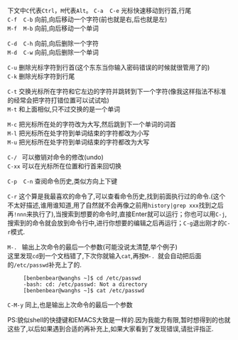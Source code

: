 下文中`C`代表`Ctrl`，`M`代表`Alt`。
`C-a  C-e`  光标快速移动到行首,行尾    
`C-f  C-b`  向前,向后移动一个字符(前也就是右,后也就是左)    
`M-f  M-b`  向前,向后移动一个单词    

`C-d  C-h`  向前,向后删除一个字符    
`M-d  C-w`  向前,向后删除一个单词    

`C-u`  删除光标字符到行首(这个东东当你输入密码错误的时候就很管用了的)   
`C-k`  删除光标字符到行尾    

`C-t`  交换光标所在字符和它左边的字符并跳转到下一个字符(像我这样指法不标准的经常会把字符打错位置可以试试哈)     
`M-t`  和上面相似,只不过交换的是一个单词    

`M-c`  把光标所在处的字符改为大写,然后跳到下一个单词的词首    
`M-l`  把光标所在处字符到单词结束的字符都改为小写    
`M-u`  把光标所在处字符到单词结束的字符都改为大写   

`C-/ `  可以撤销对命令的修改(undo)     
`C-xx`  可以在光标所在位置和行首来回切换     

`C-p  C-n`  查阅命令历史,类似方向上下键     

`C-r`  这个算是我最喜欢的命令了,可以查看命令历史,找到前面执行过的命令.(这个不太好描述,谁用谁知道,用了自然就不会再像之前用`history|grep xxx`找到之后再`!nnn`来执行了),当搜索到想要的命令时,直接Enter就可以运行；你也可以用`C-j`,搜索到的命令就会放到命令行中,进行你想要的编辑之后再运行；`C-g`退出刚才的`C-r`模式.    

`M-. `  输出上次命令的最后一个参数(可能没说太清楚,举个例子)   
这里发现`cd`到一个文档错了,下次你就输入`cat`,再按`M-. `就会自动把后面的`/etc/passwd`补充上了的.   
``` 
     [benbenbear@wanghs ~]$ cd /etc/passwd  
     -bash: cd: /etc/passwd: Not a directory  
     [benbenbear@wanghs ~]$ cat /etc/passwd    
```

`C-M-y`  同上,也是输出上次命令的最后一个参数  

PS:貌似shell的快捷键和EMACS大致是一样的.因为我能力有限,暂时想得到的也就这些了,以后如果遇到合适的再补充上,如果大家看到了发现错误,请批评指正.
